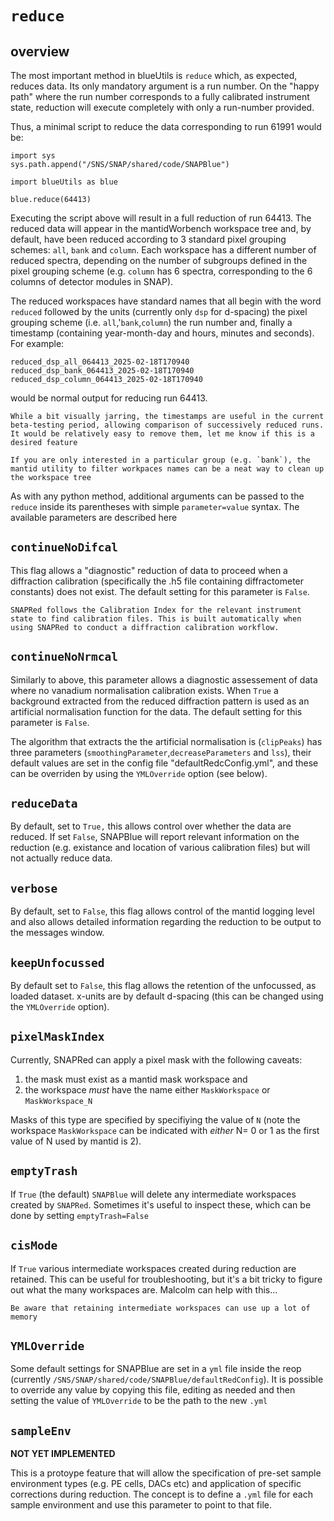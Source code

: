 # `reduce` 

## overview

The most important method in blueUtils is `reduce` which, as expected, reduces data. Its only mandatory argument is a run number. On the "happy path" where the run number corresponds to a fully calibrated instrument state, reduction will execute completely with only a run-number provided.

Thus, a minimal script to reduce the data corresponding to run 61991 would be:
```
import sys
sys.path.append("/SNS/SNAP/shared/code/SNAPBlue")

import blueUtils as blue

blue.reduce(64413)
```
Executing the script above will result in a full reduction of run 64413. The reduced data will appear in the mantidWorbench workspace tree and, by default, have been reduced according to 3 standard pixel grouping schemes: `all`, `bank` and `column`. Each workspace has a different number of reduced spectra, depending on the number of subgroups defined in the pixel grouping scheme (e.g. `column` has 6 spectra, corresponding to the 6 columns of detector modules in SNAP). 

The reduced workspaces have standard names that all begin with the word `reduced` followed by the units (currently only `dsp` for d-spacing) the pixel grouping scheme (i.e. `all`,'`bank`,`column`) the run number and, finally a timestamp (containing year-month-day and hours, minutes and seconds). For example: 
```
reduced_dsp_all_064413_2025-02-18T170940
reduced_dsp_bank_064413_2025-02-18T170940
reduced_dsp_column_064413_2025-02-18T170940
```
would be normal output for reducing run 64413.
```{note}
While a bit visually jarring, the timestamps are useful in the current beta-testing period, allowing comparison of successively reduced runs. It would be relatively easy to remove them, let me know if this is a desired feature
```

```{note}
If you are only interested in a particular group (e.g. `bank`), the mantid utility to filter workpaces names can be a neat way to clean up the workspace tree
```

As with any python method, additional arguments can be passed to the `reduce` inside its parentheses with simple `parameter=value` syntax. The available parameters are described here

## `continueNoDifcal`

This flag allows a "diagnostic" reduction of data to proceed when a diffraction calibration (specifically the .h5 file containing diffractometer constants) does not exist. The default setting for this parameter is `False`. 

```{note}
SNAPRed follows the Calibration Index for the relevant instrument state to find calibration files. This is built automatically when using SNAPRed to conduct a diffraction calibration workflow.
```

## `continueNoNrmcal`

Similarly to above, this parameter allows a diagnostic assessement of data where no vanadium normalisation calibration exists. When `True` a background extracted from the reduced diffraction pattern is used as an artificial normalisation function for the data. The default setting for this parameter is `False`.

The algorithm that extracts the the artificial normalisation is (`clipPeaks`) has three parameters (`smoothingParameter`,`decreaseParameters` and `lss`), their default values are set in the config file "defaultRedcConfig.yml", and these can be overriden by using the `YMLOverride` option (see below). 

## `reduceData`

By default, set to `True,` this allows control over whether the data are reduced. If set `False`, SNAPBlue will report relevant information on the reduction (e.g. existance and location of various calibration files) but will not actually reduce data.

## `verbose`

By default, set to `False`, this flag allows control of the mantid logging level and also allows detailed information regarding the reduction to be output to the messages window.

## `keepUnfocussed`

By default set to `False`, this flag allows the retention of the unfocussed, as loaded dataset. x-units are by default d-spacing (this can be changed using the `YMLOverride` option).

## `pixelMaskIndex`

Currently, SNAPRed can apply a pixel mask with the following caveats:

1. the mask must exist as a mantid mask workspace and 
2. the workspace _must_ have the name either `MaskWorkspace` or `MaskWorkspace_N`

Masks of this type are specified by specifiying the value of `N` (note the workspace `MaskWorkspace` can be indicated with _either_ N= 0 or 1 as the first value of N used by mantid is 2).

## `emptyTrash`

If `True` (the default) `SNAPBlue` will delete any intermediate workspaces created by `SNAPRed`. Sometimes it's useful to inspect these, which can be done by setting `emptyTrash=False`

## `cisMode`

If `True` various intermediate workspaces created during reduction are retained. This can be useful for troubleshooting, but it's a bit tricky to figure out what the many workspaces are. Malcolm can help with this...

```{caution}
Be aware that retaining intermediate workspaces can use up a lot of memory
```

## `YMLOverride`

Some default settings for SNAPBlue are set in a `yml` file inside the reop (currently `/SNS/SNAP/shared/code/SNAPBlue/defaultRedConfig`). It is possible to override any value by copying this file, editing as needed and then setting the value of `YMLOverride` to be the path to the new `.yml`

## `sampleEnv`

**NOT YET IMPLEMENTED**

This is a protoype feature that will allow the specification of pre-set sample environment types (e.g. PE cells, DACs etc) and application of specific corrections during reduction. The concept is to define a `.yml` file for each sample environment and use this parameter to point to that file.